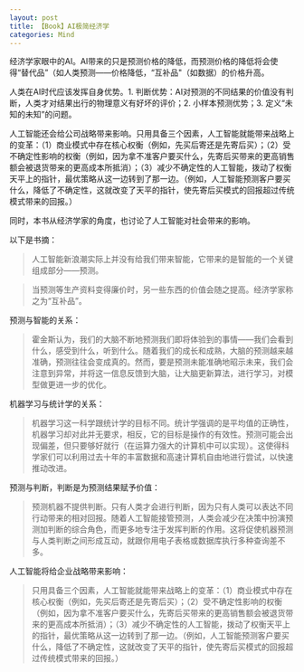 ```yaml
---
layout: post
title: 【Book】AI极简经济学
categories: Mind
---
```


经济学家眼中的AI。AI带来的只是预测价格的降低，而预测价格的降低将会使得“替代品”（如人类预测——价格降低，“互补品"（如数据）的价格升高。

人类在AI时代应该发挥自身优势。1. 判断优势：AI对预测的不同结果的价值没有判断，人类才对结果出行的物理意义有好坏的评价；2. 小样本预测优势；3. 定义“未知的未知”的问题。

人工智能还会给公司战略带来影响。只用具备三个因素，人工智能就能带来战略上的变革：（1）商业模式中存在核心权衡（例如，先买后寄还是先寄后买）；（2）受不确定性影响的权衡（例如，因为拿不准客户要买什么，先寄后买带来的更高销售额会被退货带来的更高成本所抵消）；（3）减少不确定性的人工智能，拨动了权衡天平上的指针，最优策略从这一边转到了那一边。（例如，人工智能预测客户要买什么，降低了不确定性，这就改变了天平的指针，使先寄后买模式的回报超过传统模式带来的回报。）

同时，本书从经济学家的角度，也讨论了人工智能对社会带来的影响。 

以下是书摘：

> 人工智能新浪潮实际上并没有给我们带来智能，它带来的是智能的一个关键组成部分——预测。

> 当预测等生产资料变得廉价时，另一些东西的价值会随之提高。经济学家称之为“互补品”。


预测与智能的关系：

> 霍金斯认为，我们的大脑不断地预测我们即将体验到的事情——我们会看到什么，感受到什么，听到什么。随着我们的成长和成熟，大脑的预测越来越准确，预测往往会变成真的。然而，要是预测未能准确地昭示未来，我们会注意到异常，并将这一信息反馈到大脑，让大脑更新算法，进行学习，对模型做更进一步的优化。

机器学习与统计学的关系：

> 机器学习这一科学跟统计学的目标不同。统计学强调的是平均值的正确性，机器学习却对此并无要求，相反，它的目标是操作的有效性。预测可能会出现偏差，但只要够好就行（在运算力强大的计算机中可以实现）。这使得科学家们可以利用过去十年的丰富数据和高速计算机自由地进行尝试，以快速推动改进。

预测与判断，判断是为预测结果赋予价值：

> 预测机器不提供判断。只有人类才会进行判断，因为只有人类可以表达不同行动带来的相对回报。随着人工智能接管预测，人类会减少在决策中扮演预测加判断的综合角色，而更多地专注于发挥判断的作用。这将促使机器预测与人类判断之间形成互动，就跟你用电子表格或数据库执行多种查询差不多。

人工智能将给企业战略带来影响：

> 只用具备三个因素，人工智能就能带来战略上的变革：（1）商业模式中存在核心权衡（例如，先买后寄还是先寄后买）；（2）受不确定性影响的权衡（例如，因为拿不准客户要买什么，先寄后买带来的更高销售额会被退货带来的更高成本所抵消）；（3）减少不确定性的人工智能，拨动了权衡天平上的指针，最优策略从这一边转到了那一边。（例如，人工智能预测客户要买什么，降低了不确定性，这就改变了天平的指针，使先寄后买模式的回报超过传统模式带来的回报。）
